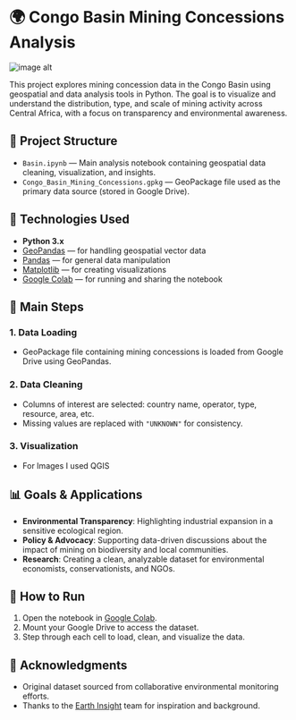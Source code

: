 # 🌍 Congo Basin Mining Concessions Analysis

![image alt]()

This project explores mining concession data in the Congo Basin using geospatial and data analysis tools in Python. The goal is to visualize and understand the distribution, type, and scale of mining activity across Central Africa, with a focus on transparency and environmental awareness.

## 📁 Project Structure

- `Basin.ipynb` — Main analysis notebook containing geospatial data cleaning, visualization, and insights.
- `Congo_Basin_Mining_Concessions.gpkg` — GeoPackage file used as the primary data source (stored in Google Drive).

## 🔧 Technologies Used

- **Python 3.x**
- [GeoPandas](https://geopandas.org) — for handling geospatial vector data
- [Pandas](https://pandas.pydata.org) — for general data manipulation
- [Matplotlib](https://matplotlib.org) — for creating visualizations
- [Google Colab](https://colab.research.google.com) — for running and sharing the notebook

## 📌 Main Steps

### 1. Data Loading
- GeoPackage file containing mining concessions is loaded from Google Drive using GeoPandas.

### 2. Data Cleaning
- Columns of interest are selected: country name, operator, type, resource, area, etc.
- Missing values are replaced with `"UNKNOWN"` for consistency.

### 3. Visualization
- For Images I used QGIS

## 📊 Goals & Applications

- **Environmental Transparency**: Highlighting industrial expansion in a sensitive ecological region.
- **Policy & Advocacy**: Supporting data-driven discussions about the impact of mining on biodiversity and local communities.
- **Research**: Creating a clean, analyzable dataset for environmental economists, conservationists, and NGOs.

## 📌 How to Run

1. Open the notebook in [Google Colab](https://colab.research.google.com).
2. Mount your Google Drive to access the dataset.
3. Step through each cell to load, clean, and visualize the data.

## 🤝 Acknowledgments

- Original dataset sourced from collaborative environmental monitoring efforts.
- Thanks to the [Earth Insight](https://www.earth-insight.org/) team for inspiration and background.


